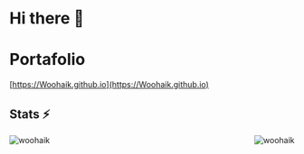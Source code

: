 # Hi there 👋


# Portafolio

[https://Woohaik.github.io](https://Woohaik.github.io)


## Stats ⚡

<div>
  <img align="left" src="https://github-readme-stats.vercel.app/api?username=Woohaik&show_icons=true&locale=en&theme=dark" alt="woohaik" />
  <img align="right" src="https://github-readme-stats.vercel.app/api/top-langs?username=Woohaik&show_icons=true&locale=en&theme=dark" alt="woohaik" />
</div>
